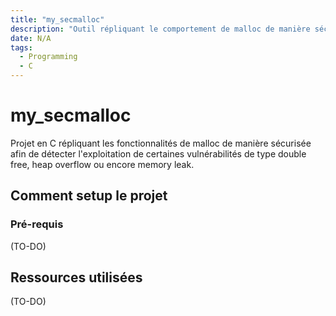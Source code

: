 ```yaml
---
title: "my_secmalloc"
description: "Outil répliquant le comportement de malloc de manière sécurisée"
date: N/A
tags:
  - Programming
  - C
---
```


# my_secmalloc
Projet en C répliquant les fonctionnalités de malloc de manière sécurisée afin de détecter l'exploitation de certaines vulnérabilités de type double free, heap overflow ou encore memory leak. 

## Comment setup le projet
### Pré-requis
(TO-DO)

## Ressources utilisées
(TO-DO)
